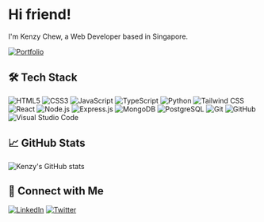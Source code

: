 <!--
**kenzychew/kenzychew** is a ✨ _special_ ✨ repository because its `README.md` (this file) appears on your GitHub profile.
!-->

# Hi friend!

I'm Kenzy Chew, a Web Developer based in Singapore.

[![Portfolio](https://img.shields.io/badge/-Portfolio-FF6B6B?style=for-the-badge&logo=globe&logoColor=fff)](https://kenzychew.vercel.app.com)

## 🛠️ Tech Stack

![HTML5](https://img.shields.io/badge/-HTML5-E34F26?logo=html5&logoColor=fff)
![CSS3](https://img.shields.io/badge/-CSS3-1572B6?logo=css3&logoColor=fff)
![JavaScript](https://img.shields.io/badge/-JavaScript-F7DF1E?logo=javascript&logoColor=000)
![TypeScript](https://img.shields.io/badge/-TypeScript-3178C6?logo=typescript&logoColor=fff)
![Python](https://img.shields.io/badge/-Python-3776AB?logo=python&logoColor=fff)
![Tailwind CSS](https://img.shields.io/badge/-Tailwind%20CSS-38BDF8?logo=tailwind-css&logoColor=fff)
![React](https://img.shields.io/badge/-React-61DAFB?logo=react&logoColor=000)
![Node.js](https://img.shields.io/badge/-Node.js-339933?logo=node.js&logoColor=fff)
![Express.js](https://img.shields.io/badge/-Express.js-000?logo=express&logoColor=fff)
![MongoDB](https://img.shields.io/badge/-MongoDB-47A248?logo=mongodb&logoColor=fff)
![PostgreSQL](https://img.shields.io/badge/-PostgreSQL-316192?logo=postgresql&logoColor=fff)
![Git](https://img.shields.io/badge/-Git-F05032?logo=git&logoColor=fff)
![GitHub](https://img.shields.io/badge/-GitHub-181717?logo=github&logoColor=fff)
![Visual Studio Code](https://img.shields.io/badge/-VS%20Code-007ACC?logo=visual-studio-code&logoColor=fff)

## 📈 GitHub Stats

![Kenzy's GitHub stats](https://github-readme-stats.vercel.app/api?username=kenzychew&show_icons=true&theme=radical)

## 🔗 Connect with Me

[![LinkedIn](https://img.shields.io/badge/-LinkedIn-0077B5?logo=linkedin&logoColor=fff)](https://www.linkedin.com/in/kenzychew)
[![Twitter](https://img.shields.io/badge/-Twitter-1DA1F2?logo=twitter&logoColor=fff)](https://twitter.com/kenzychew)
